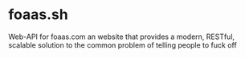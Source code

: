 # foaas.sh
Web-API for foaas.com an website that provides a modern, RESTful, scalable solution to the common problem of telling people to fuck off
